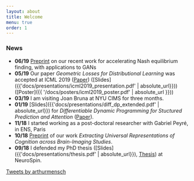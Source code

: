 ```yaml
---
layout: about
title: Welcome
menu: true
order: 1
---
```

<!--author-->
### News

- **06/19** [Preprint](https://hal.archives-ouvertes.fr/hal-02142598) on our recent work for accelerating Nash equilibrium finding, with applications to GANs  
- **05/19** Our paper *Geometric Losses for Distributional Learning* was accepted at ICML 2019 ([Paper](https://hal.archives-ouvertes.fr/hal-02129281v1)) ([Slides]({{'docs/presentations/icml2019_presentation.pdf' | absolute_url}})) ([Poster]({{ '/docs/posters/icml2019_poster.pdf' | absolute_url }}))
- **03/19** I am visiting Joan Bruna at NYU CIMS for three months.   
- **01/19** [Slides]({{'docs/presentations/diff_dp_extended.pdf' | absolute_url}}) for *Differentiable Dynamic Programming for Stuctured Prediction and Attention* ([Paper](https://arxiv.org/abs/1802.03676)).
- **11/18** I started working as a post-doctoral researcher with Gabriel Peyré, in ENS, Paris
- **10/18** [Preprint](https://arxiv.org/pdf/1809.06035.pdf) of our work *Extracting Universal Representations of
Cognition across Brain-Imaging Studies*.
- **09/18** I defended my PhD thesis ([Slides]({{'docs/presentations/thesis.pdf' | absolute_url}}), [Thesis](https://tel.archives-ouvertes.fr/tel-01891633/document)) at NeuroSpin.

<a class="twitter-timeline" data-width="600" data-height="1000" data-dnt="true" href="https://twitter.com/arthurmensch?ref_src=twsrc%5Etfw">Tweets by arthurmensch</a> <script async src="https://platform.twitter.com/widgets.js" charset="utf-8"></script> 
